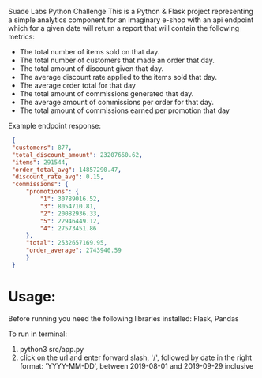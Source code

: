 Suade Labs Python Challenge
This is a Python & Flask project representing a simple analytics component for an imaginary  e-shop with an api endpoint
which for a given date  will return a report that will contain the following metrics:
- The total number of items sold on that day.
- The total number of customers that made an order that day.
- The total amount of discount given that day.
- The average discount rate applied to the items sold that day.
- The average order total for that day
- The total amount of commissions generated that day.
- The average amount of commissions per order for that day.
- The total amount of commissions earned per promotion that day

Example endpoint response:
```json
 {
 "customers": 877,
 "total_discount_amount": 23207660.62,
 "items": 291544,
 "order_total_avg": 14857290.47,
 "discount_rate_avg": 0.15,
 "commissions": {
     "promotions": {
         "1": 30789016.52,
         "3": 8054710.81,
         "2": 20082936.33,
         "5": 22946449.12,
         "4": 27573451.86
     },
     "total": 2532657169.95,
     "order_average": 2743940.59
     }
 }
 ```

# Usage:

Before running you need the following libraries installed: Flask, Pandas

To run in terminal:

1) python3 src/app.py
2) click on the url and enter forward slash, '/', followed by date in the right format: 'YYYY-MM-DD',
between 2019-08-01 and 2019-09-29 inclusive

